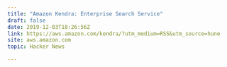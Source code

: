```yaml
---
title: "Amazon Kendra: Enterprise Search Service"
draft: false
date: 2019-12-03T18:26:56Z
link: https://aws.amazon.com/kendra/?utm_medium=RSS&utm_source=hune
site: aws.amazon.com
topic: Hacker News  

---
```

